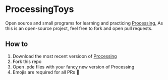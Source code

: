 # ProcessingToys  
Open source and small programs for learning and practicing [Processing.](https://processing.org/) As this is an open-source project, feel free to fork and open pull requests. 

## How to 
1. Download the most recent versioon of [Processing](https://processing.org/download/)   
2. Fork this repo  
3. Open .pde files with your fancy new version of Processing
4. Emojis are required for all PRs :muscle:
